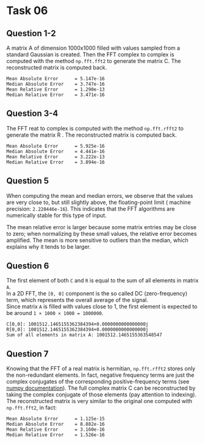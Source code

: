 
# Task 06

## Question 1-2
A  matrix A of dimension 1000x1000 filled with values sampled from a standard Gaussian is created. Then the FFT complex to complex is computed  with the method `np.fft.fft2` to generate the matrix C.  The reconstructed matrix is computed back.
```
Mean Absolute Error      = 5.147e-16
Median Absolute Error    = 3.747e-16
Mean Relative Error      = 1.290e-13
Median Relative Error    = 3.471e-16
```

## Question 3-4
The FFT reat to complex is computed with the method `np.fft.rfft2` to generate the matrix R .  The reconstructed matrix is computed back.

```
Mean Absolute Error      = 5.925e-16
Median Absolute Error    = 4.441e-16
Mean Relative Error      = 3.222e-13
Median Relative Error    = 3.894e-16
```

## Question 5

When computing the mean and median errors, we observe that the values are very close to, but still slightly above, the floating-point limit ( machine precision: `2.220446e-16`). This indicates that the FFT algorithms are numerically stable for this type of input.

The mean relative error  is larger because some matrix entries may be close to zero; when normalizing by these small values, the relative error becomes amplified. The mean is more sensitive to outliers than the median, which explains why it tends to be larger.


## Question 6 
The first element of both `C` and `R` is equal to the sum of all elements in matrix `A`.  
In a 2D FFT, the `[0, 0]` component is the so called DC (zero-frequency) term, which represents the overall average of the signal.  
Since matrix `A` is filled with values close to 1, the first element is expected to be around `1 × 1000 × 1000 = 1000000`.

```
C[0,0]: 1001512.1465155362384394+0.0000000000000000j
R[0,0]: 1001512.1465155362384394+0.0000000000000000j
Sum of all elements in matrix A: 1001512.1465155363548547
```


## Question 7
Knowing that the FFT of a real matrix is hermitian, `np.fft.rfft2` stores only the non-redundant elements. In fact, negative frequency terms are just the complex conjugates of the corresponding positive-frequency terms (see [numpy documentation](https://numpy.org/doc/stable/reference/generated/numpy.fft.rfft2.html)). The full complex matrix C can be reconstructed by taking the complex conjugate of those elements (pay attention to indexing).  The reconstructed matrix is very similar to the original one computed with `np.fft.fft2`, in fact:
```
Mean Absolute Error      = 1.125e-15
Median Absolute Error    = 8.882e-16
Mean Relative Error      = 3.160e-16
Median Relative Error    = 1.526e-16
```

